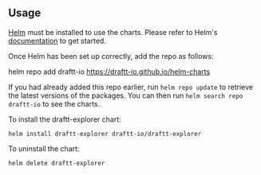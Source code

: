 ## Usage

[Helm](https://helm.sh) must be installed to use the charts.  Please refer to
Helm's [documentation](https://helm.sh/docs) to get started.

Once Helm has been set up correctly, add the repo as follows:

  helm repo add draftt-io https://draftt-io.github.io/helm-charts

If you had already added this repo earlier, run `helm repo update` to retrieve
the latest versions of the packages.  You can then run `helm search repo
draftt-io` to see the charts.

To install the draftt-explorer chart:

    helm install draftt-explorer draftt-io/draftt-explorer

To uninstall the chart:

    helm delete draftt-explorer